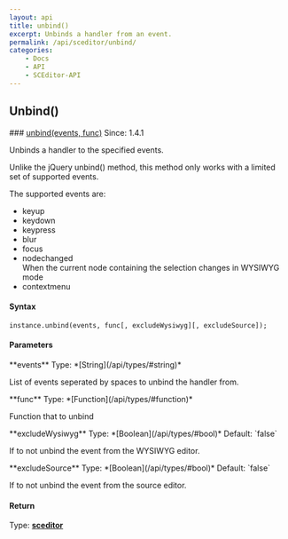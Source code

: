 ```yaml
---
layout: api
title: unbind()
excerpt: Unbinds a handler from an event.
permalink: /api/sceditor/unbind/
categories:
    - Docs
    - API
    - SCEditor-API
---
```

## Unbind()

<article class="api method" markdown="1">
### <a id="unbind" href="#unbind">unbind(events, func)</a> <span class="since">Since: 1.4.1</span>

Unbinds a handler to the specified events.

Unlike the jQuery unbind() method, this method only works with a limited set of supported events.

The supported events are:

 * keyup
 * keydown
 * keypress
 * blur
 * focus
 * nodechanged  
   When the current node containing the selection changes in WYSIWYG mode
 * contextmenu

#### Syntax

	instance.unbind(events, func[, excludeWysiwyg][, excludeSource]);


#### Parameters

<div class="parameters">
<div class="parameter" markdown="1">
**events**  
Type: *[String](/api/types/#string)*

List of events seperated by spaces to unbind the handler from.
</div>

<div class="parameter" markdown="1">
**func**  
Type: *[Function](/api/types/#function)*

Function that to unbind
</div>

<div class="parameter" markdown="1">
**excludeWysiwyg**  
Type: *[Boolean](/api/types/#bool)*  
Default: `false`

If to not unbind the event from the WYSIWYG editor.
</div>

<div class="parameter" markdown="1">
**excludeSource**  
Type: *[Boolean](/api/types/#bool)*  
Default: `false`

If to not unbind the event from the source editor.
</div>
</div>


#### Return

Type: **[sceditor](/api/types/#sceditor)**
</article>

